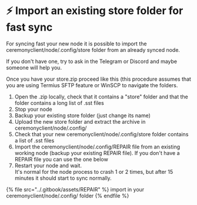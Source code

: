 # ⚡ Import an existing store folder for fast sync

For syncing fast your new node it is possible to import the ceremonyclient/node/.config/store folder from an already synced node.

If you don't have one, try to ask in the Telegram or Discord and maybe someone will help you.

Once you have your store.zip proceed like this (this procedure assumes that you are using Termius SFTP feature or WinSCP to navigate the folders.

1. Open the .zip locally, check that it contains a "store" folder and that the folder contains a long list of .sst files
2. Stop your node&#x20;
3. Backup your existing store folder (just change its name)
4. Upload the new store folder and extract the archive in ceremonyclient/node/.config/
5. Check that your new ceremonyclient/node/.config/store folder contains a list of .sst files
6. Import the ceremonyclient/node/.config/REPAIR file from an existing working node (backup your existing REPAIR file). If you don't have a REPAIR file you can use the one below
7. Restart your node and wait. \
   It's normal for the node process to crash 1 or 2 times, but after 15 minutes it should start to sync normally.

{% file src="../.gitbook/assets/REPAIR" %}
import in your ceremonyclient/node/.config/ folder
{% endfile %}

